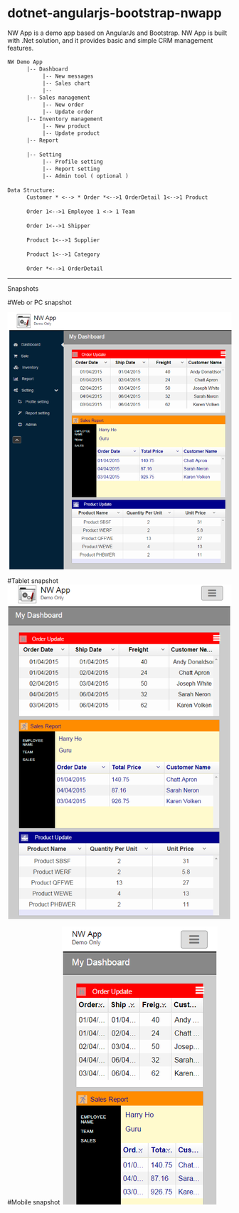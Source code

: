 # dotnet-angularjs-bootstrap-nwapp
NW App is a demo app based on AngularJs and Bootstrap. NW App is built with .Net solution, and it provides basic and simple CRM management features. 

```
NW Demo App 
      |-- Dashboard 
           |-- New messages
           |-- Sales chart
           |-- 
      |-- Sales management 
           |-- New order 
           |-- Update order 
      |-- Inventory management 
           |-- New product 
           |-- Update product
      |-- Report
          
      |-- Setting   
           |-- Profile setting
           |-- Report setting
           |-- Admin tool ( optional ) 

Data Structure: 
      Customer * <--> * Order *<-->1 OrderDetail 1<-->1 Product 

      Order 1<-->1 Employee 1 <-> 1 Team

      Order 1<-->1 Shipper

      Product 1<-->1 Supplier 

      Product 1<-->1 Category

      Order *<-->1 OrderDetail      
```

---


Snapshots

#Web or PC snapshot

![Web snapshot](https://github.com/harryho/demo-angularjs-bootstrap-nwapp/blob/master/snapshots/demo-ng-boot-web.PNG)

#Tablet snapshot
![Tablet snapshot](https://github.com/harryho/demo-angularjs-bootstrap-nwapp/blob/master/snapshots/demo-ng-boot-tablet.PNG)

#Mobile snapshot
![Mobile snapshot](https://github.com/harryho/demo-angularjs-bootstrap-nwapp/blob/master/snapshots/demo-ng-boot-mobile.PNG)
